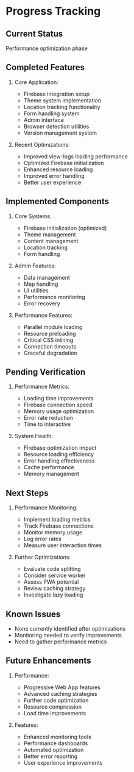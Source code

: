 # Progress Tracking

## Current Status
Performance optimization phase

## Completed Features
1. Core Application:
   - Firebase integration setup
   - Theme system implementation
   - Location tracking functionality
   - Form handling system
   - Admin interface
   - Browser detection utilities
   - Version management system

2. Recent Optimizations:
   - Improved view-logs loading performance
   - Optimized Firebase initialization
   - Enhanced resource loading
   - Improved error handling
   - Better user experience

## Implemented Components
1. Core Systems:
   - Firebase initialization (optimized)
   - Theme management
   - Content management
   - Location tracking
   - Form handling

2. Admin Features:
   - Data management
   - Map handling
   - UI utilities
   - Performance monitoring
   - Error recovery

3. Performance Features:
   - Parallel module loading
   - Resource preloading
   - Critical CSS inlining
   - Connection timeouts
   - Graceful degradation

## Pending Verification
1. Performance Metrics:
   - Loading time improvements
   - Firebase connection speed
   - Memory usage optimization
   - Error rate reduction
   - Time to interactive

2. System Health:
   - Firebase optimization impact
   - Resource loading efficiency
   - Error handling effectiveness
   - Cache performance
   - Memory management

## Next Steps
1. Performance Monitoring:
   - Implement loading metrics
   - Track Firebase connections
   - Monitor memory usage
   - Log error rates
   - Measure user interaction times

2. Further Optimizations:
   - Evaluate code splitting
   - Consider service worker
   - Assess PWA potential
   - Review caching strategy
   - Investigate lazy loading

## Known Issues
- None currently identified after optimizations
- Monitoring needed to verify improvements
- Need to gather performance metrics

## Future Enhancements
1. Performance:
   - Progressive Web App features
   - Advanced caching strategies
   - Further code optimization
   - Resource compression
   - Load time improvements

2. Features:
   - Enhanced monitoring tools
   - Performance dashboards
   - Automated optimization
   - Better error reporting
   - User experience improvements
